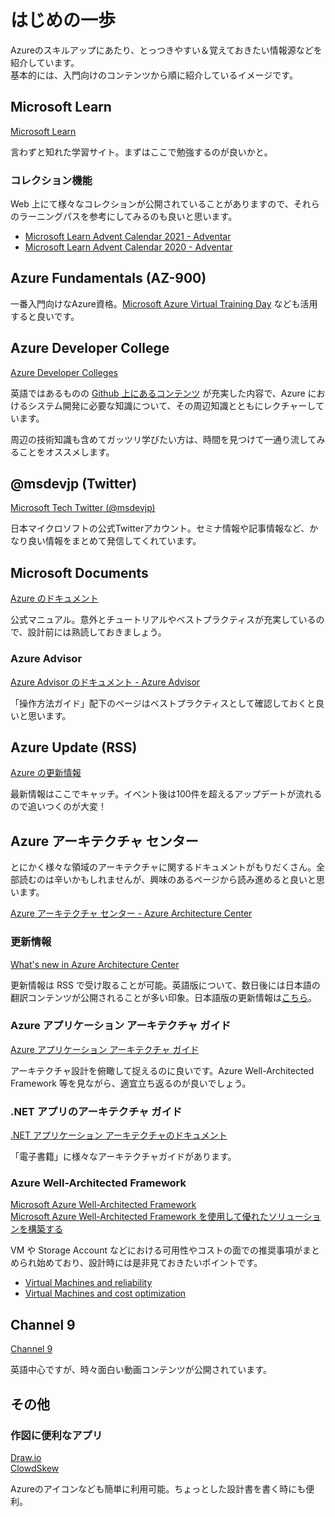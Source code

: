 # はじめの一歩

Azureのスキルアップにあたり、とっつきやすい＆覚えておきたい情報源などを紹介しています。  
基本的には、入門向けのコンテンツから順に紹介しているイメージです。

## Microsoft Learn

[Microsoft Learn](https://docs.microsoft.com/ja-jp/learn/)

言わずと知れた学習サイト。まずはここで勉強するのが良いかと。

### コレクション機能

Web 上にて様々なコレクションが公開されていることがありますので、それらのラーニングパスを参考にしてみるのも良いと思います。

* [Microsoft Learn Advent Calendar 2021 \- Adventar](https://adventar.org/calendars/6891)
* [Microsoft Learn Advent Calendar 2020 \- Adventar](https://adventar.org/calendars/5090)

## Azure Fundamentals (AZ-900)

一番入門向けなAzure資格。[Microsoft Azure Virtual Training Day](https://www.microsoft.com/ja-jp/events/top/training-days.aspx) なども活用すると良いです。

## Azure Developer College

[Azure Developer Colleges](https://azuredevcollege.com/)

英語ではあるものの [Github 上にあるコンテンツ](https://github.com/azuredevcollege/trainingdays) が充実した内容で、Azure におけるシステム開発に必要な知識について、その周辺知識とともにレクチャーしています。

周辺の技術知識も含めてガッツリ学びたい方は、時間を見つけて一通り流してみることをオススメします。

## @msdevjp (Twitter)

[Microsoft Tech Twitter (@msdevjp)](https://twitter.com/msdevjp)

日本マイクロソフトの公式Twitterアカウント。セミナ情報や記事情報など、かなり良い情報をまとめて発信してくれています。

## Microsoft Documents

[Azure のドキュメント](https://docs.microsoft.com/ja-jp/azure/)

公式マニュアル。意外とチュートリアルやベストプラクティスが充実しているので、設計前には熟読しておきましょう。

### Azure Advisor

[Azure Advisor のドキュメント - Azure Advisor](https://docs.microsoft.com/ja-jp/azure/advisor/)

「操作方法ガイド」配下のページはベストプラクティスとして確認しておくと良いと思います。

## Azure Update (RSS)

[Azure の更新情報](https://azure.microsoft.com/ja-jp/updates/)

最新情報はここでキャッチ。イベント後は100件を超えるアップデートが流れるので追いつくのが大変！

## Azure アーキテクチャ センター

とにかく様々な領域のアーキテクチャに関するドキュメントがもりだくさん。全部読むのは辛いかもしれませんが、興味のあるページから読み進めると良いと思います。

[Azure アーキテクチャ センター - Azure Architecture Center](https://docs.microsoft.com/ja-jp/azure/architecture/)

### 更新情報

[What's new in Azure Architecture Center](https://docs.microsoft.com/en-us/azure/architecture/changelog)

更新情報は RSS で受け取ることが可能。英語版について、数日後には日本語の翻訳コンテンツが公開されることが多い印象。日本語版の更新情報は[こちら](https://docs.microsoft.com/ja-jp/azure/architecture/changelog)。

### Azure アプリケーション アーキテクチャ ガイド

[Azure アプリケーション アーキテクチャ ガイド](https://docs.microsoft.com/ja-jp/azure/architecture/guide/)

アーキテクチャ設計を俯瞰して捉えるのに良いです。Azure Well-Architected Framework 等を見ながら、適宜立ち返るのが良いでしょう。

### .NET アプリのアーキテクチャ ガイド

[.NET アプリケーション アーキテクチャのドキュメント](https://docs.microsoft.com/ja-jp/dotnet/architecture/)

「電子書籍」に様々なアーキテクチャガイドがあります。

### Azure Well-Architected Framework

[Microsoft Azure Well-Architected Framework](https://docs.microsoft.com/ja-jp/azure/architecture/framework/)  
[Microsoft Azure Well-Architected Framework を使用して優れたソリューションを構築する](https://docs.microsoft.com/ja-jp/learn/paths/azure-well-architected-framework/)

VM や Storage Account などにおける可用性やコストの面での推奨事項がまとめられ始めており、設計時には是非見ておきたいポイントです。

* [Virtual Machines and reliability](https://docs.microsoft.com/azure/architecture/framework/services/compute/virtual-machines/reliability)
* [Virtual Machines and cost optimization](https://docs.microsoft.com/azure/architecture/framework/services/compute/virtual-machines/cost-optimization)

## Channel 9

[Channel 9](https://channel9.msdn.com/)

英語中心ですが、時々面白い動画コンテンツが公開されています。

## その他

### 作図に便利なアプリ

[Draw.io](https://app.diagrams.net/)  
[ClowdSkew](https://www.cloudskew.com/)

Azureのアイコンなども簡単に利用可能。ちょっとした設計書を書く時にも便利。
